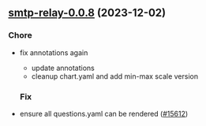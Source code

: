 

## [smtp-relay-0.0.8](https://github.com/truecharts/charts/compare/smtp-relay-0.0.7...smtp-relay-0.0.8) (2023-12-02)

### Chore

- fix annotations again
  - update annotations
  - cleanup chart.yaml and add min-max scale version
  
  ### Fix

- ensure all questions.yaml can be rendered ([#15612](https://github.com/truecharts/charts/issues/15612))
  
  